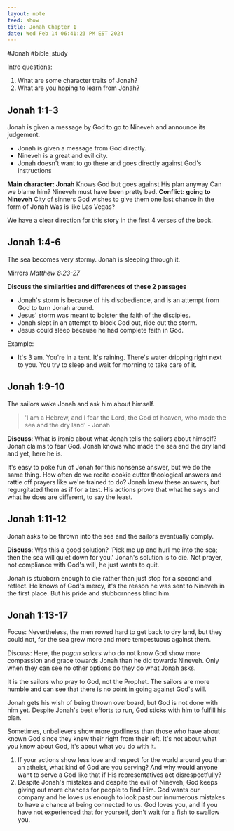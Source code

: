 ```yaml
---
layout: note
feed: show
title: Jonah Chapter 1
date: Wed Feb 14 06:41:23 PM EST 2024
---
```

#Jonah #bible_study 

Intro questions:
1. What are some character traits of Jonah?
2. What are you hoping to learn from Jonah?

## Jonah 1:1-3
Jonah is given a message by God to go to Nineveh and announce its judgement.

* Jonah is given a message from God directly.
* Nineveh is a great and evil city. 
* Jonah doesn't want to go there and goes directly against God's instructions

**Main character: Jonah**
	Knows God but goes against His plan anyway
	Can we blame him? Nineveh must have been pretty bad.
**Conflict: going to Nineveh**
	City of sinners
	God wishes to give them one last chance in the form of Jonah
	 Was is like Las Vegas?

We have a clear direction for this story in the first 4 verses of the book.

## Jonah 1:4-6
The sea becomes very stormy. Jonah is sleeping through it.

Mirrors *Matthew 8:23-27*

**Discuss the similarities and differences of these 2 passages**
* Jonah's storm is because of his disobedience, and is an attempt from God to turn Jonah around.
* Jesus' storm was meant to bolster the faith of the disciples.
* Jonah slept in an attempt to block God out, ride out the storm.
* Jesus could sleep because he had complete faith in God.

Example:
* It's 3 am. You're in a tent. It's raining. There's water dripping right next to you. You try to sleep and wait for morning to take care of it.

## Jonah 1:9-10
The sailors wake Jonah and ask him about himself.

>'I am a Hebrew, and I fear the Lord, the God of heaven, who made the sea and the dry land'
>\- Jonah

**Discuss**: What is ironic about what Jonah tells the sailors about himself?
Jonah claims to fear God. Jonah knows who made the sea and the dry land and yet, here he is.

It's easy to poke fun of Jonah for this nonsense answer, but we do the same thing.
How often do we recite cookie cutter theological answers and rattle off prayers like we're trained to do?
Jonah knew these answers, but regurgitated them as if for a test. 
His actions prove that what he says and what he does are different, to say the least.


## Jonah 1:11-12
Jonah asks to be thrown into the sea and the sailors eventually comply.

**Discuss**: Was this a good solution?
'Pick me up and hurl me into the sea; then the sea will quiet down for you.'
Jonah's solution is to die.
Not prayer, not compliance with God's will, he just wants to quit.

Jonah is stubborn enough to die rather than just stop for a second and reflect.
He knows of God's mercy, it's the reason he was sent to Nineveh in the first place.
But his pride and stubbornness blind him.

## Jonah 1:13-17
Focus: Nevertheless, the men rowed hard to get back to dry land, but they could not, for the sea grew more and more tempestuous against them.

Discuss: 
Here, the *pagan sailors* who do not know God show more compassion and grace towards Jonah than he did towards Nineveh.
Only when they can see no other options do they do what Jonah asks.

It is the sailors who pray to God, not the Prophet.
The sailors are more humble and can see that there is no point in going against God's will.

Jonah gets his wish of being thrown overboard, but God is not done with him yet.
Despite Jonah's best efforts to run, God sticks with him to fulfill his plan.

Sometimes, unbelievers show more godliness than those who have about known God since they knew their right from their left.
It's not about what you know about God, it's about what you do with it.

1. If your actions show less love and respect for the world around you than an atheist, what kind of God are you serving? And why would anyone want to serve a God like that if His representatives act disrespectfully?
2. Despite Jonah's mistakes and despite the evil of Nineveh, God keeps giving out more chances for people to find Him. God wants our company and he loves us enough to look past our innumerous mistakes to have a chance at being connected to us. God loves you, and if you have not experienced that for yourself, don't wait for a fish to swallow you.



